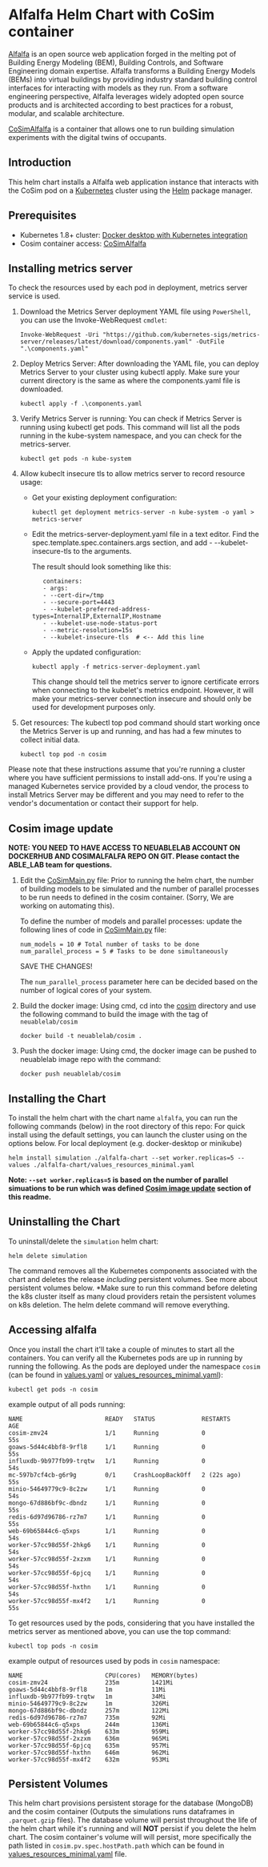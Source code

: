 # Alfalfa Helm Chart with CoSim container

[Alfalfa](https://github.com/NREL/alfalfa) is an open source web application forged in the melting pot of Building Energy Modeling (BEM), Building Controls, and Software Engineering domain expertise.​ Alfalfa transforms a Building Energy Models (BEMs) into virtual buildings by providing industry standard building control interfaces for interacting with models as they run.​ From a software engineering perspective, Alfalfa leverages widely adopted open source products and is architected according to best practices for a robust, modular, and scalable architecture.

[CoSimAlfalfa](https://github.com/NEU-ABLE-LAB/CoSimAlfalfa/) is a container that allows one to run building simulation experiments with the digital twins of occupants.

## Introduction

This helm chart installs a Alfalfa web application instance that interacts with the CoSim pod on a [Kubernetes](http://kubernetes.io) cluster using the [Helm](https://helm.sh) package manager. 

## Prerequisites

- Kubernetes 1.8+ cluster: [Docker desktop with Kubernetes integration](https://docs.docker.com/desktop/kubernetes/)
- Cosim container access: [CoSimAlfalfa](https://github.com/NEU-ABLE-LAB/CoSimAlfalfa)

## Installing metrics server
To check the resources used by each pod in deployment, metrics server service is used. 
1. Download the Metrics Server deployment YAML file using `PowerShell`, you can use the Invoke-WebRequest `cmdlet`:

      ```
      Invoke-WebRequest -Uri "https://github.com/kubernetes-sigs/metrics-server/releases/latest/download/components.yaml" -OutFile ".\components.yaml"
      ```

2. Deploy Metrics Server: After downloading the YAML file, you can deploy Metrics Server to your cluster using kubectl apply. Make sure your current directory is the same as where the components.yaml file is downloaded.
   ```
   kubectl apply -f .\components.yaml
   ```
3. Verify Metrics Server is running: You can check if Metrics Server is running using kubectl get pods. This command will list all the pods running in the kube-system namespace, and you can check for the metrics-server.
   ```
   kubectl get pods -n kube-system
   ```

4. Allow kubeclt insecure tls to allow metrics server to record resource usage:

   - Get your existing deployment configuration:
      ```
      kubectl get deployment metrics-server -n kube-system -o yaml > metrics-server 
      ```
   - Edit the metrics-server-deployment.yaml file in a text editor. Find the spec.template.spec.containers.args section, and add - --kubelet-insecure-tls to the arguments.
   
      The result should look something like this:
      ```
         containers:
         - args:
         - --cert-dir=/tmp
         - --secure-port=4443
         - --kubelet-preferred-address-types=InternalIP,ExternalIP,Hostname
         - --kubelet-use-node-status-port
         - --metric-resolution=15s
         - --kubelet-insecure-tls  # <-- Add this line
      ```
   - Apply the updated configuration:
      ```
      kubectl apply -f metrics-server-deployment.yaml
      ```
      This change should tell the metrics server to ignore certificate errors when connecting to the kubelet's metrics endpoint. However, it will make your metrics-server connection insecure and should only be used for development purposes only.
   
5. Get resources: The kubectl top pod command should start working once the Metrics Server is up and running, and has had a few minutes to collect initial data.
   ```
   kubectl top pod -n cosim
   ```
Please note that these instructions assume that you're running a cluster where you have sufficient permissions to install add-ons. If you're using a managed Kubernetes service provided by a cloud vendor, the process to install Metrics Server may be different and you may need to refer to the vendor's documentation or contact their support for help.
## Cosim image update

**NOTE: YOU NEED TO HAVE ACCESS TO NEUABLELAB ACCOUNT ON DOCKERHUB AND COSIMALFALFA REPO ON GIT. Please contact the ABLE_LAB team for questions.**

1. Edit the [CoSimMain.py](https://github.com/NEU-ABLE-LAB/CoSimAlfalfa/blob/main/cosim/src/CoSimMain.py) file: 
   Prior to running the helm chart, the number of building models to be simulated and the number of parallel processes to be run needs to defined in the cosim container. (Sorry, We are working on automating this).

   To define the number of models and parallel processes: update the following lines of code in [CoSimMain.py](https://github.com/NEU-ABLE-LAB/CoSimAlfalfa/blob/main/cosim/src/CoSimMain.py) file:
   ```
   num_models = 10 # Total number of tasks to be done
   num_parallel_process = 5 # Tasks to be done simultaneously
   ```
   SAVE THE CHANGES!

   The `num_parallel_process` parameter here can be decided based on the number of logical cores of your system.
2. Build the docker image: Using cmd, cd into the [cosim](https://github.com/NEU-ABLE-LAB/CoSimAlfalfa/tree/main/cosim) directory and use the following command to build the image with the tag of `neuablelab/cosim`
   ```
   docker build -t neuablelab/cosim .
   ```
3. Push the docker image: Using cmd, the docker image can be pushed to neuablelab image repo with the command:
   ```
   docker push neuablelab/cosim
   ```
## Installing the Chart

To install the helm chart with the chart name `alfalfa`, you can run the following commands (below) in the root directory of this repo:
For quick install using the default settings, you can launch the cluster using on the options below. For local deployment (e.g. docker-desktop or minikube)
```
helm install simulation ./alfalfa-chart --set worker.replicas=5 --values ./alfalfa-chart/values_resources_minimal.yaml
```
**Note: `--set worker.replicas=5` is based on the number of parallel simuations to be run which was defined [Cosim image update](#cosim-image-update) section of this readme.** 
## Uninstalling the Chart

To uninstall/delete the `simulation` helm chart:
```
helm delete simulation
```
The command removes all the Kubernetes components associated with the chart and deletes the release *including* persistent volumes. See more about persistent volumes below. *Make sure to run this command before deleting the k8s cluster itself as many cloud providers retain the persistent volumes on k8s deletion. The helm delete command will remove everything. 

## Accessing alfalfa

Once you install the chart it'll take a couple of minutes to start all the containers. You can verify all the Kubernetes pods are up in running by running the following. As the pods are deployed under the namespace `cosim` (can be found in [values.yaml](alfalfa-chart/values.yaml) or [values_resources_minimal.yaml](alfalfa-chart/values_resources_minimal.yaml)): 
```
kubectl get pods -n cosim
```
example output of all pods running: 
```
NAME                       READY   STATUS             RESTARTS      AGE
cosim-zmv24                1/1     Running            0             55s
goaws-5d44c4bbf8-9rfl8     1/1     Running            0             55s
influxdb-9b977fb99-trqtw   1/1     Running            0             54s
mc-597b7cf4cb-g6r9g        0/1     CrashLoopBackOff   2 (22s ago)   55s
minio-54649779c9-8c2zw     1/1     Running            0             54s
mongo-67d886bf9c-dbndz     1/1     Running            0             55s
redis-6d97d96786-rz7m7     1/1     Running            0             55s
web-69b65844c6-q5xps       1/1     Running            0             54s
worker-57cc98d55f-2hkg6    1/1     Running            0             54s
worker-57cc98d55f-2xzxm    1/1     Running            0             54s
worker-57cc98d55f-6pjcq    1/1     Running            0             54s
worker-57cc98d55f-hxthn    1/1     Running            0             54s
worker-57cc98d55f-mx4f2    1/1     Running            0             55s
```
To get resources used by the pods, considering that you have installed the metrics server as mentioned above, you can use the top command:
```
kubectl top pods -n cosim
```
example output of resources used by pods in `cosim` namespace:
```
NAME                       CPU(cores)   MEMORY(bytes)
cosim-zmv24                235m         1421Mi
goaws-5d44c4bbf8-9rfl8     1m           11Mi
influxdb-9b977fb99-trqtw   1m           34Mi
minio-54649779c9-8c2zw     1m           326Mi
mongo-67d886bf9c-dbndz     257m         122Mi
redis-6d97d96786-rz7m7     735m         92Mi
web-69b65844c6-q5xps       244m         136Mi
worker-57cc98d55f-2hkg6    633m         959Mi
worker-57cc98d55f-2xzxm    636m         965Mi
worker-57cc98d55f-6pjcq    635m         957Mi
worker-57cc98d55f-hxthn    646m         962Mi
worker-57cc98d55f-mx4f2    632m         953Mi
```
## Persistent Volumes

This helm chart provisions persistent storage for the database (MongoDB) and the cosim container (Outputs the simulations runs dataframes in `.parquet.gzip` files). The database volume will persist throughout the life of the helm chart while it's running and will **NOT** persist if you delete the helm chart. The cosim container's volume will will persist, more specifically the path listed in `cosim.pv.spec.hostPath.path` which can be found in [values_resources_minimal.yaml](alfalfa-chart/values_resources_minimal.yaml) file.   

<!-- ## Auto Scaling

The worker pods __can__ be configured to auto-scale based on CPU threshold (default 50%). So once the aggregate CPU for all worker pods exceeds the defined threshold (in this case 50%), the Kubernetes engine will start adding additional worker pods up to the maximum specified. This is also dependent on how the Kuebernetes cluster was configured as additional VM node instances will also be added. Please refer to the notes on [aws](/aws/README.md) and [google](/google/README.md) when setting up the cluster and note the instance type and maximum nodes specified.   -->
